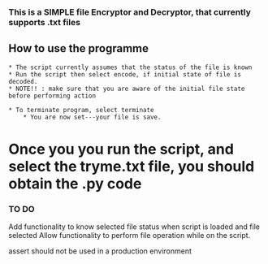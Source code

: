 ### This is a SIMPLE file Encryptor and Decryptor, that currently supports .txt files

##  How to use the programme
	* The script currently assumes that the status of the file is known
    * Run the script then select encode, if initial state of file is decoded.
	* NOTE!! : make sure that you are aware of the initial file state before performing action
	
    * To terminate program, select terminate
        * You are now set---your file is save.

# Once you you run the script, and select the tryme.txt file, you should obtain the .py code

### TO DO
Add functionality to know selected file status when script is loaded and file selected
Allow functionality to perform file operation while on the script.


assert  should not be used in a production environment
